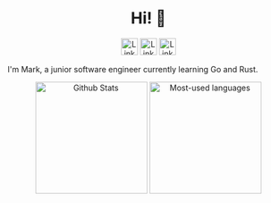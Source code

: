 <h1 align="center">Hi! 👋</h1>

<p align="center">
  <a href="https://www.linkedin.com/in/mark-cooper-6532ab141"><img height="30em" src="https://img.shields.io/badge/LinkedIn-0077B5?style=for-the-badge&logo=linkedin&logoColor=white" alt="Link to LinkedIn profile" style="max-width: 100%;"></a>
  <a href="https://github.com/markcooper37"><img height="30em" src="https://img.shields.io/badge/GitHub-100000?style=for-the-badge&logo=github&logoColor=white" alt="Link to GitHub profile" style="max-width: 100%;"></a>
  <a href="https://exercism.org/profiles/mooper37"><img height="30em" src="https://img.shields.io/badge/Exercism-009CAB?style=for-the-badge&logo=exercism&logoColor=white" alt="Link to Exercism profile" style="max-width: 100%;"></a>
</p>

I'm Mark, a junior software engineer currently learning Go and Rust.

<div align="center">
<img height="200em" src="https://github-readme-stats.vercel.app/api?username=markcooper37&theme=tokyonight&show_icons=true&count_private=true&include_all_commits=true" alt="Github Stats"/>
<img height="200em" src="https://github-readme-stats.vercel.app/api/top-langs/?username=markcooper37&theme=tokyonight&show_icons=true&layout=compact&langs_count=6" alt="Most-used languages"/>
</div>

<!--
**markcooper37/markcooper37** is a ✨ _special_ ✨ repository because its `README.md` (this file) appears on your GitHub profile.
-->
